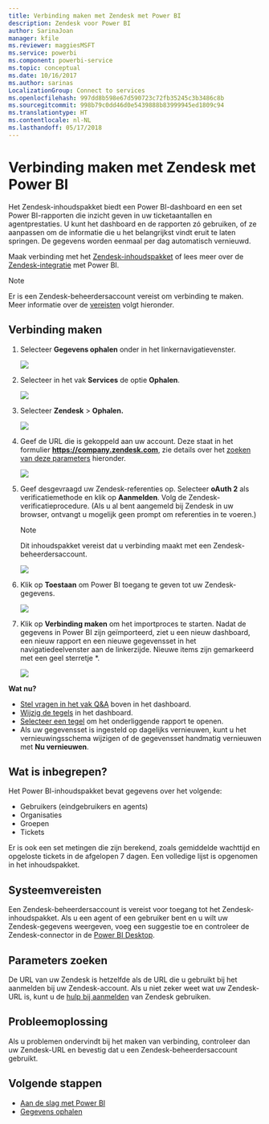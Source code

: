 ```yaml
---
title: Verbinding maken met Zendesk met Power BI
description: Zendesk voor Power BI
author: SarinaJoan
manager: kfile
ms.reviewer: maggiesMSFT
ms.service: powerbi
ms.component: powerbi-service
ms.topic: conceptual
ms.date: 10/16/2017
ms.author: sarinas
LocalizationGroup: Connect to services
ms.openlocfilehash: 997dd8b598e67d590723c72fb35245c3b3486c8b
ms.sourcegitcommit: 998b79c0dd46d0e5439888b83999945ed1809c94
ms.translationtype: HT
ms.contentlocale: nl-NL
ms.lasthandoff: 05/17/2018
---
```

# <a name="connect-to-zendesk-with-power-bi"></a>Verbinding maken met Zendesk met Power BI
Het Zendesk-inhoudspakket biedt een Power BI-dashboard en een set Power BI-rapporten die inzicht geven in uw ticketaantallen en agentprestaties. U kunt het dashboard en de rapporten zó gebruiken, of ze aanpassen om de informatie die u het belangrijkst vindt eruit te laten springen.  De gegevens worden eenmaal per dag automatisch vernieuwd. 

Maak verbinding met het [Zendesk-inhoudspakket](https://app.powerbi.com/getdata/services/zendesk) of lees meer over de [Zendesk-integratie](https://powerbi.microsoft.com/integrations/zendesk) met Power BI.

>[!NOTE]
>Er is een Zendesk-beheerdersaccount vereist om verbinding te maken. Meer informatie over de [vereisten](#Requirements) volgt hieronder.

## <a name="how-to-connect"></a>Verbinding maken
1. Selecteer **Gegevens ophalen** onder in het linkernavigatievenster.
   
   ![](media/service-connect-to-zendesk/pbi_getdata.png)
2. Selecteer in het vak **Services** de optie **Ophalen**.
   
   ![](media/service-connect-to-zendesk/pbi_getservices.png) 
3. Selecteer **Zendesk** \> **Ophalen.**
   
   ![](media/service-connect-to-zendesk/zendesk.png)
4. Geef de URL die is gekoppeld aan uw account. Deze staat in het formulier **https://company.zendesk.com**, zie details over het [zoeken van deze parameters](#FindingParams) hieronder.
   
   ![](media/service-connect-to-zendesk/pbi_zendeskconnect.png)
5. Geef desgevraagd uw Zendesk-referenties op.  Selecteer **oAuth 2** als verificatiemethode en klik op **Aanmelden**. Volg de Zendesk-verificatieprocedure. (Als u al bent aangemeld bij Zendesk in uw browser, ontvangt u mogelijk geen prompt om referenties in te voeren.)
   
   > [!NOTE]
   > Dit inhoudspakket vereist dat u verbinding maakt met een Zendesk-beheerdersaccount. 
   > 
   > 
   
   ![](media/service-connect-to-zendesk/pbi_zendesksignin.png)
6. Klik op **Toestaan** om Power BI toegang te geven tot uw Zendesk-gegevens.
   
   ![](media/service-connect-to-zendesk/zendesk2.jpg)
7. Klik op **Verbinding maken** om het importproces te starten. Nadat de gegevens in Power BI zijn geïmporteerd, ziet u een nieuw dashboard, een nieuw rapport en een nieuwe gegevensset in het navigatiedeelvenster aan de linkerzijde. Nieuwe items zijn gemarkeerd met een geel sterretje \*.
   
   ![](media/service-connect-to-zendesk/pbi_zendeskdash.png)

**Wat nu?**

* [Stel vragen in het vak Q&A](power-bi-q-and-a.md) boven in het dashboard.
* [Wijzig de tegels](service-dashboard-edit-tile.md) in het dashboard.
* [Selecteer een tegel](service-dashboard-tiles.md) om het onderliggende rapport te openen.
* Als uw gegevensset is ingesteld op dagelijks vernieuwen, kunt u het vernieuwingsschema wijzigen of de gegevensset handmatig vernieuwen met **Nu vernieuwen**.

## <a name="whats-included"></a>Wat is inbegrepen?
Het Power BI-inhoudspakket bevat gegevens over het volgende:  

* Gebruikers (eindgebruikers en agents)  
* Organisaties  
* Groepen  
* Tickets  

Er is ook een set metingen die zijn berekend, zoals gemiddelde wachttijd en opgeloste tickets in de afgelopen 7 dagen. Een volledige lijst is opgenomen in het inhoudspakket.

<a name="Requirements"></a>

## <a name="system-requirements"></a>Systeemvereisten
Een Zendesk-beheerdersaccount is vereist voor toegang tot het Zendesk-inhoudspakket. Als u een agent of een gebruiker bent en u wilt uw Zendesk-gegevens weergeven, voeg een suggestie toe en controleer de Zendesk-connector in de [Power BI Desktop](desktop-connect-to-data.md).

<a name="FindingParams"></a>

## <a name="finding-parameters"></a>Parameters zoeken
De URL van uw Zendesk is hetzelfde als de URL die u gebruikt bij het aanmelden bij uw Zendesk-account. Als u niet zeker weet wat uw Zendesk-URL is, kunt u de [hulp bij aanmelden](https://www.zendesk.com/login/) van Zendesk gebruiken.

## <a name="troubleshooting"></a>Probleemoplossing
Als u problemen ondervindt bij het maken van verbinding, controleer dan uw Zendesk-URL en bevestig dat u een Zendesk-beheerdersaccount gebruikt.

## <a name="next-steps"></a>Volgende stappen
* [Aan de slag met Power BI](service-get-started.md)
* [Gegevens ophalen](service-get-data.md)

